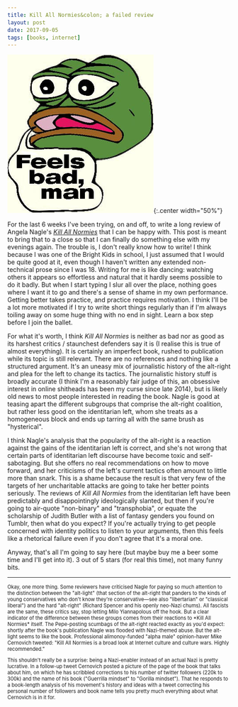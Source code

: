 ```yaml
---
title: Kill All Normies&colon; a failed review
layout: post
date: 2017-09-05
tags: [books, internet]
---
```


![Feels bad man](/assets/img/posts/2017-09-05/feelsbadman.jpg){:.center width="50%"}

For the last 6 weeks I've been trying, on and off, to write a long review of Angela Nagle's *[Kill All Normies](http://www.zero-books.net/books/kill-all-normies)* that I can be happy with. This post is meant to bring that to a close so that I can finally do something else with my evenings again. The trouble is, I don't really know how to write! I think because I was one of the Bright Kids in school, I just assumed that I would be quite good at it, even though I haven't written any extended non-technical prose since I was 18. Writing for me is like dancing: watching others it appears so effortless and natural that it hardly seems possible to do it badly. But when I start typing I slur all over the place, nothing goes where I want it to go and there's a sense of shame in my own performance.
Getting better takes practice, and practice requires motivation. I think I'll be a lot more motivated if I try to write short things regularly than if I'm always toiling away on some huge thing with no end in sight. Learn a box step before I join the ballet.

For what it's worth, I think *Kill All Normies* is neither as bad nor as good as its harshest critics / staunchest defenders say it is (I realise this is true of almost everything). It is certainly an imperfect book, rushed to publication while its topic is still relevant. There are no references and nothing like a structured argument. It's an uneasy mix of journalistic history of the alt-right and plea for the left to change its tactics. The journalistic history stuff is broadly accurate (I think I'm a reasonably fair judge of this, an obsessive interest in online shitheads has been my curse since late 2014), but is likely old news to most people interested in reading the book. Nagle is good at teasing apart the different subgroups that comprise the alt-right coalition, but rather less good on the identitarian left, whom she treats as a homogeneous block and ends up tarring all with the same brush as "hysterical".

I think Nagle's analysis that the popularity of the alt-right is a reaction against the gains of the identitarian left is correct, and she's not wrong that certain parts of identitarian left discourse have become toxic and self-sabotaging. But she offers no real recommendations on how to move forward, and her criticisms of the left's current tactics often amount to little more than snark. This is a shame because the result is that very few of the targets of her uncharitable attacks are going to take her better points seriously. The reviews of *Kill All Normies* from the identitarian left have been predictably and disappointingly ideologically slanted, but then if you're going to air-quote "non-binary" and "transphobia", or equate the scholarship of Judith Butler with a list of fantasy genders you found on Tumblr, then what do you expect? If you're actually trying to get people concerned with identity politics to listen to your arguments, then this feels like a rhetorical failure even if you don't agree that it's a moral one.

Anyway, that's all I'm going to say here (but maybe buy me a beer some time and I'll get into it). 3 out of 5 stars (for real this time), not many funny bits.

<hr>
<div style="font-size: 80%">
Okay, one more thing. Some reviewers have criticised Nagle for paying so much attention to the distinction between the "alt-light" (that section of the alt-right that panders to the kinds of young conservatives who don't know they're conservative&mdash;see also "libertarian" or "classical liberal") and the hard "alt-right" (Richard Spencer and his openly neo-Nazi chums). All fascists are the same, these critics say, stop letting Milo Yiannapolous off the hook. But a clear indicator of the difference between these groups comes from their reactions to *Kill All Normies* itself. The Pepe-posting scumbags of the alt-right reacted exactly as you'd expect: shortly after the book's publication Nagle was flooded with Nazi-themed abuse. But the alt-light seems to like the book. Professional alimonoy-funded "alpha male" opinion-haver Mike Cernovich tweeted: "Kill All Normies is a broad look at Internet culture and culture wars. Highly recommended."

This shouldn't really be a surprise: being a Nazi-enabler instead of an actual Nazi is pretty lucrative. In a follow-up tweet Cernovich posted a picture of the page of the book that talks about him, on which he has scribbled corrections to his number of twitter followers (220k to 300k) and the name of his book ("Guerrilla mindset" to "Gorilla mindset"). That he responds to a book-length analysis of his movement's history and ideas with a tweet correcting his personal number of followers and book name tells you pretty much everything about what Cernovich is in it for.
</div>
